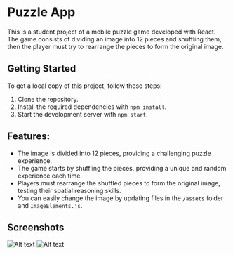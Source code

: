 
# Puzzle App
This is a student project of a mobile puzzle game developed with React. 
The game consists of dividing an image into 12 pieces and shuffling them,
then the player must try to rearrange the pieces to form the original image.

## Getting Started
To get a local copy of this project, follow these steps:

1. Clone the repository.
2. Install the required dependencies with `npm install`.
3. Start the development server with `npm start`.

## Features:

- The image is divided into 12 pieces, providing a challenging puzzle experience.
- The game starts by shuffling the pieces, providing a unique and random experience each time.
- Players must rearrange the shuffled pieces to form the original image, testing their spatial reasoning skills.
- You can easily change the image by updating files in the `/assets` folder and `ImageElements.js`.

## Screenshots

![Alt text](/screenshots/new-game.png?raw=true "Create new room") ![Alt text](/screenshots/game.png?raw=true "Sample game")